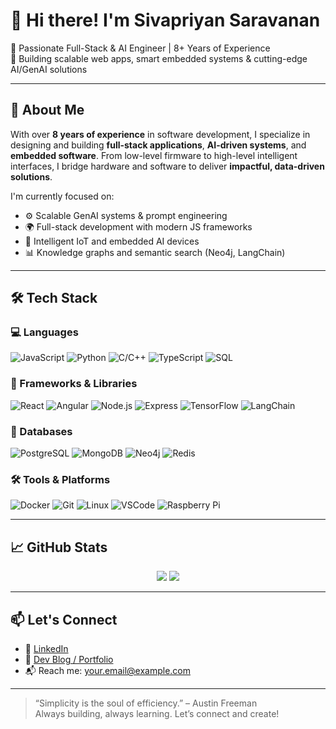 # 👋 Hi there! I'm Sivapriyan Saravanan

🚀 Passionate Full-Stack & AI Engineer | 8+ Years of Experience  
🎯 Building scalable web apps, smart embedded systems & cutting-edge AI/GenAI solutions

---

## 🧠 About Me

With over **8 years of experience** in software development, I specialize in designing and building **full-stack applications**, **AI-driven systems**, and **embedded software**. From low-level firmware to high-level intelligent interfaces, I bridge hardware and software to deliver **impactful, data-driven solutions**.

I'm currently focused on:
- ⚙️ Scalable GenAI systems & prompt engineering
- 🌍 Full-stack development with modern JS frameworks
- 🤖 Intelligent IoT and embedded AI devices
- 📊 Knowledge graphs and semantic search (Neo4j, LangChain)

---

## 🛠️ Tech Stack

### 💻 Languages
![JavaScript](https://img.shields.io/badge/JavaScript-F7DF1E?logo=javascript&logoColor=black)
![Python](https://img.shields.io/badge/Python-3776AB?logo=python&logoColor=white)
![C/C++](https://img.shields.io/badge/C/C++-00599C?logo=c%2B%2B&logoColor=white)
![TypeScript](https://img.shields.io/badge/TypeScript-007ACC?logo=typescript&logoColor=white)
![SQL](https://img.shields.io/badge/SQL-4479A1?logo=postgresql&logoColor=white)

### 🧩 Frameworks & Libraries
![React](https://img.shields.io/badge/React-20232A?logo=react&logoColor=61DAFB)
![Angular](https://img.shields.io/badge/Angular-DD0031?logo=angular&logoColor=white)
![Node.js](https://img.shields.io/badge/Node.js-339933?logo=node.js&logoColor=white)
![Express](https://img.shields.io/badge/Express-000000?logo=express&logoColor=white)
![TensorFlow](https://img.shields.io/badge/TensorFlow-FF6F00?logo=tensorflow&logoColor=white)
![LangChain](https://img.shields.io/badge/LangChain-000000?logo=data:image/png;base64,...&logoColor=white)

### 🧱 Databases
![PostgreSQL](https://img.shields.io/badge/PostgreSQL-4169E1?logo=postgresql&logoColor=white)
![MongoDB](https://img.shields.io/badge/MongoDB-47A248?logo=mongodb&logoColor=white)
![Neo4j](https://img.shields.io/badge/Neo4j-008CC1?logo=neo4j&logoColor=white)
![Redis](https://img.shields.io/badge/Redis-DC382D?logo=redis&logoColor=white)

### 🛠️ Tools & Platforms
![Docker](https://img.shields.io/badge/Docker-2496ED?logo=docker&logoColor=white)
![Git](https://img.shields.io/badge/Git-F05032?logo=git&logoColor=white)
![Linux](https://img.shields.io/badge/Linux-FCC624?logo=linux&logoColor=black)
![VSCode](https://img.shields.io/badge/VSCode-007ACC?logo=visual-studio-code&logoColor=white)
![Raspberry Pi](https://img.shields.io/badge/RaspberryPi-C51A4A?logo=raspberrypi&logoColor=white)

---

## 📈 GitHub Stats

<p align="center">
  <img src="https://github-readme-stats.vercel.app/api?username=your-username&show_icons=true&theme=tokyonight" />
  <img src="https://github-readme-streak-stats.herokuapp.com/?user=your-username&theme=tokyonight" />
</p>

---

## 📫 Let's Connect

- 💼 [LinkedIn](https://linkedin.com/in/your-profile)
- 🧠 [Dev Blog / Portfolio](https://your-website.dev)
- 📬 Reach me: your.email@example.com

---

> “Simplicity is the soul of efficiency.” – Austin Freeman  
> Always building, always learning. Let’s connect and create!

